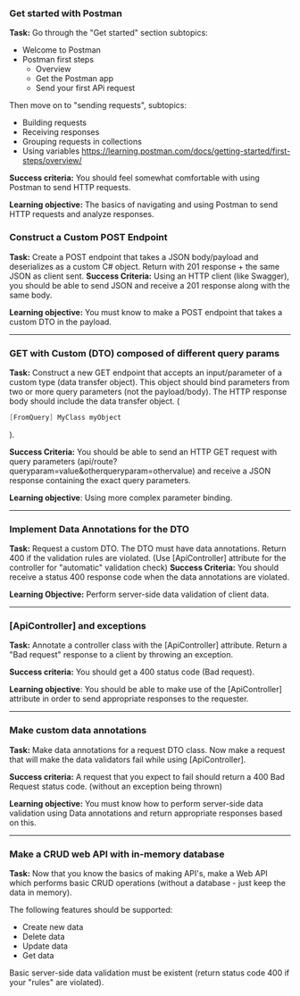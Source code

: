 ### Get started with Postman

**Task:** Go through the "Get started" section subtopics:
- Welcome to Postman
- Postman first steps
    - Overview
    - Get the Postman app
    - Send your first APi request

Then move on to "sending requests", subtopics:
- Building requests
- Receiving responses
- Grouping requests in collections
- Using variables
https://learning.postman.com/docs/getting-started/first-steps/overview/

**Success criteria:** You should feel somewhat comfortable with using Postman to send HTTP requests.

**Learning objective:** The basics of navigating and using Postman to send HTTP requests and analyze responses.

### Construct a Custom POST Endpoint


**Task:** Create a POST endpoint that takes a JSON body/payload and deserializes as a custom C# object. Return with 201 response + the same JSON as client sent.
**Success Criteria:** Using an HTTP client (like Swagger), you should be able to send JSON and receive a 201 response along with the same body.

**Learning objective:** You must know to make a POST endpoint that takes a custom DTO in the payload.

---

### GET with Custom (DTO) composed of different query params

**Task:** Construct a new GET endpoint that accepts an input/parameter of a custom type (data transfer object). This object should bind parameters from two or more query parameters (not the payload/body). The HTTP response body should include the data transfer object. (
```c#
[FromQuery] MyClass myObject
```
).

**Success Criteria:** You should be able to send an HTTP GET request with query parameters (api/route?queryparam=value&otherqueryparam=othervalue) and receive a JSON response containing the exact query parameters.

**Learning objective**: Using more complex parameter binding.

---

### Implement Data Annotations for the DTO


**Task:** Request a custom DTO. The DTO must have data annotations. Return 400 if the validation rules are violated. (Use [ApiController] attribute for the controller for "automatic" validation check)
**Success Criteria:** You should receive a status 400 response code when the data annotations are violated.

**Learning Objective:** Perform server-side data validation of client data.

---

### [ApiController] and exceptions

**Task:** Annotate a controller class with the [ApiController] attribute.
Return a "Bad request" response to a client by throwing an exception.

**Success criteria:** You should get a 400 status code (Bad request).

**Learning objective**: You should be able to make use of the [ApiController] attribute in order to send appropriate responses to the requester.

---

### Make custom data annotations

**Task:** Make data annotations for a request DTO class. Now make a request that will make the data validators fail while using [ApiController].

**Success criteria:** A request that you expect to fail should return a 400 Bad Request status code. (without an exception being thrown)

**Learning objective:** You must know how to perform server-side data validation using Data annotations and return appropriate responses based on this.

---


### Make a CRUD web API with in-memory database

**Task:** Now that you know the basics of making API's, make a Web API which performs basic CRUD operations (without a database - just keep the data in memory).

The following features should be supported:

- Create new data
- Delete data
- Update data
- Get data

Basic server-side data validation must be existent (return status code 400 if your "rules" are violated).